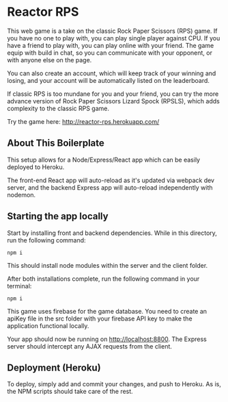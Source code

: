 # Reactor RPS

This web game is a take on the classic Rock Paper Scissors (RPS) game. If you have no one to play with, you can play single player against CPU. If you have a friend to play with, you can play online with your friend. The game equip with build in chat, so you can communicate with your opponent, or with anyone else on the page. 

You can also create an account, which will keep track of your winning and losing, and your account will be automatically listed on the leaderboard. 

If classic RPS is too mundane for you and your friend, you can try the more advance version of Rock Paper Scissors Lizard Spock (RPSLS), which adds complexity to the classic RPS game.

Try the game here: http://reactor-rps.herokuapp.com/

## About This Boilerplate

This setup allows for a Node/Express/React app which can be easily deployed to Heroku.

The front-end React app will auto-reload as it's updated via webpack dev server, and the backend Express app will auto-reload independently with nodemon.

## Starting the app locally

Start by installing front and backend dependencies. While in this directory, run the following command:

```
npm i
```

This should install node modules within the server and the client folder.

After both installations complete, run the following command in your terminal:

```
npm i
```

This game uses firebase for the game database. You need to create an apiKey file in the src folder with your firebase API key to make the application functional locally.

Your app should now be running on <http://localhost:8800>. The Express server should intercept any AJAX requests from the client.

## Deployment (Heroku)

To deploy, simply add and commit your changes, and push to Heroku. As is, the NPM scripts should take care of the rest.
